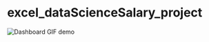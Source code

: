 # excel_dataScienceSalary_project

![Dashboard GIF demo](excel_dataScienceSalary_project/dashboard_demo.gif)
